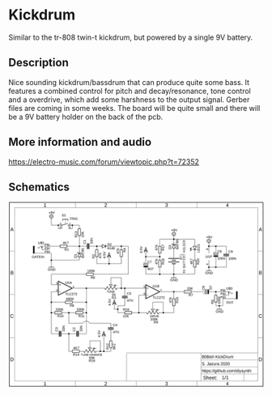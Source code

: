 # Kickdrum 

Similar to the tr-808 twin-t kickdrum, but powered by a single 9V battery.

## Description

Nice sounding kickdrum/bassdrum that can produce quite some bass. It features a combined control for pitch and decay/resonance, tone control and a overdrive, which add some harshness to the output signal.
Gerber files are coming in some weeks. The board will be quite small and there will be a 9V battery holder on the back of the pcb.

## More information and audio

https://electro-music.com/forum/viewtopic.php?t=72352

## Schematics

![BOARD](https://raw.githubusercontent.com/diysynth/DRUMS/main/Kickdrum/808ishKickDrum.png)
